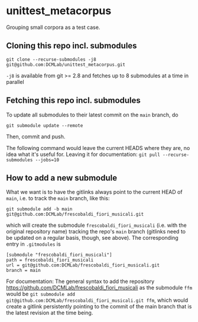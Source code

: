 # unittest_metacorpus

Grouping small corpora as a test case.

## Cloning this repo incl. submodules

    git clone --recurse-submodules -j8 git@github.com:DCMLab/unittest_metacorpus.git
    
`-j8` is available from git >= 2.8 and fetches up to 8 submodules at a time in parallel

## Fetching this repo incl. submodules

To update all submodules to their latest commit on the `main` branch, do

    git submodule update --remote

Then, commit and push.

The following command would leave the current HEADS where they are, no idea what it's useful for. Leaving it for documentation: `git pull --recurse-submodules --jobs=10`


## How to add a new submodule

What we want is to have the gitlinks always point to the current HEAD of `main`, i.e. to track the `main` branch, like this:

    git submodule add -b main git@github.com:DCMLab/frescobaldi_fiori_musicali.git

which will create the submodule `frescobaldi_fiori_musicali` (i.e. with the original repository name) tracking the repo's `main` branch (gitlinks need to be updated on a regular basis, though, see above). The corresponding entry in `.gitmodules` is

    [submodule "frescobaldi_fiori_musicali"]
 	path = frescobaldi_fiori_musicali
  	url = git@github.com:DCMLab/frescobaldi_fiori_musicali.git
  	branch = main

For documentation: The general syntax to add the repository https://github.com/DCMLab/frescobaldi_fiori_musicali as the submodule `ffm` would be `git submodule add git@github.com:DCMLab/frescobaldi_fiori_musicali.git ffm`, which would create a gitlink persistently pointing to the commit of the main branch that is the latest revision at the time being. 
